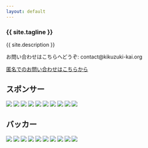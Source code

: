 ```yaml
---
layout: default
---
```

<article class="home" role="article">
    <section class="landing" role="document">
<h1>{{ site.tagline }}</h1>
<p>{{ site.description }}</p>
<p>お問い合わせはこちらへどうぞ: contact@kikuzuki<span class="obfuscate">-</span>kai.org</p>
<a href="{{site.url}}/docs/contact.html">匿名でのお問い合わせはこちらから</a>
    </section>
    <section class="backers" role="document">
        <div class="opencollective">
<h2>スポンサー</h2>
  <a href="https://opencollective.com/kikuzukikai/sponsors/0/website" target="_blank"><img src="https://opencollective.com/kikuzukikai/sponsors/0/avatar"></a>
  <a href="https://opencollective.com/kikuzukikai/sponsors/1/website" target="_blank"><img src="https://opencollective.com/kikuzukikai/sponsors/1/avatar"></a>
  <a href="https://opencollective.com/kikuzukikai/sponsors/2/website" target="_blank"><img src="https://opencollective.com/kikuzukikai/sponsors/2/avatar"></a>
  <a href="https://opencollective.com/kikuzukikai/sponsors/3/website" target="_blank"><img src="https://opencollective.com/kikuzukikai/sponsors/3/avatar"></a>
  <a href="https://opencollective.com/kikuzukikai/sponsors/4/website" target="_blank"><img src="https://opencollective.com/kikuzukikai/sponsors/4/avatar"></a>
  <a href="https://opencollective.com/kikuzukikai/sponsors/5/website" target="_blank"><img src="https://opencollective.com/kikuzukikai/sponsors/5/avatar"></a>
  <a href="https://opencollective.com/kikuzukikai/sponsors/6/website" target="_blank"><img src="https://opencollective.com/kikuzukikai/sponsors/6/avatar"></a>
  <a href="https://opencollective.com/kikuzukikai/sponsors/7/website" target="_blank"><img src="https://opencollective.com/kikuzukikai/sponsors/7/avatar"></a>
  <a href="https://opencollective.com/kikuzukikai/sponsors/8/website" target="_blank"><img src="https://opencollective.com/kikuzukikai/sponsors/8/avatar"></a>
  <a href="https://opencollective.com/kikuzukikai/sponsors/9/website" target="_blank"><img src="https://opencollective.com/kikuzukikai/sponsors/9/avatar"></a>
<h2>バッカー</h2>
  <a href="https://opencollective.com/kikuzukikai/backers/0/website" target="_blank"><img src="https://opencollective.com/kikuzukikai/backers/0/avatar"></a>
  <a href="https://opencollective.com/kikuzukikai/backers/1/website" target="_blank"><img src="https://opencollective.com/kikuzukikai/backers/1/avatar"></a>
  <a href="https://opencollective.com/kikuzukikai/backers/2/website" target="_blank"><img src="https://opencollective.com/kikuzukikai/backers/2/avatar"></a>
  <a href="https://opencollective.com/kikuzukikai/backers/3/website" target="_blank"><img src="https://opencollective.com/kikuzukikai/backers/3/avatar"></a>
  <a href="https://opencollective.com/kikuzukikai/backers/4/website" target="_blank"><img src="https://opencollective.com/kikuzukikai/backers/4/avatar"></a>
  <a href="https://opencollective.com/kikuzukikai/backers/5/website" target="_blank"><img src="https://opencollective.com/kikuzukikai/backers/5/avatar"></a>
  <a href="https://opencollective.com/kikuzukikai/backers/6/website" target="_blank"><img src="https://opencollective.com/kikuzukikai/backers/6/avatar"></a>
  <a href="https://opencollective.com/kikuzukikai/backers/7/website" target="_blank"><img src="https://opencollective.com/kikuzukikai/backers/7/avatar"></a>
  <a href="https://opencollective.com/kikuzukikai/backers/8/website" target="_blank"><img src="https://opencollective.com/kikuzukikai/backers/8/avatar"></a>
  <a href="https://opencollective.com/kikuzukikai/backers/9/website" target="_blank"><img src="https://opencollective.com/kikuzukikai/backers/9/avatar"></a>
        </div>
    </section>
</article>

